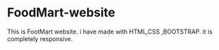 # FoodMart-website
This is FootMart website. i have made with HTML,CSS ,BOOTSTRAP. it is completely responsive.
